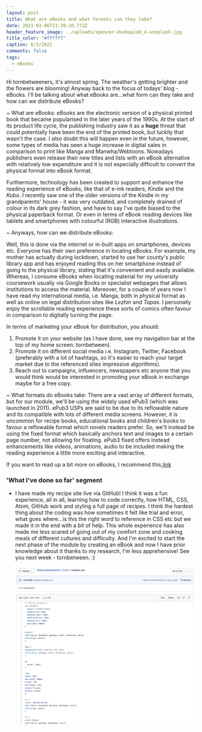 ```yaml
---
layout: post
title: What are eBooks and what formats can they take?
date: 2021-03-06T13:39:10.772Z
header_feature_image: ../uploads/spencer-dxobxpia9_4-unsplash.jpg
title_color: "#ffffff"
caption: 6/3/2021
comments: false
tags:
  - eBooks
---
```

Hi tornbetweeners, it's almost spring. The weather's getting brighter and the flowers are blooming! Anyway back to the focus of todays' blog - eBooks. I'll be talking about what eBooks are...what form can they take and how can we distribute eBooks? 

~ What are eBooks: eBooks are the electronic version of a physical printed book that became popularised in the later years of the 1990s. At the start of its product life cycle, the publishing industry saw it as a **huge** threat that could potentially have been the end of the printed book, but luckily that wasn't the case. I *also* doubt this will happen even in the future, however, some types of media has seen a huge increase in digital sales in comparison to print like Manga and Manwha/Webtoons. Nowadays publishers even release their new titles and lists with an eBook alternative with relatively low expenditure and it is not especially difficult to convert the physical format into eBook format. 

Furthermore, technology has been created to support and enhance the reading experience of eBooks, like that of e-ink readers, *Kindle* and the *Kobo*. I recently saw one of the older versions of the Kindle in my grandparents' house - it was very outdated, and completely drained of colour in its dark grey fashion, and have to say I've quite biased to the physical paperback format. Or even in terms of eBook reading devices like tablets and smartphones with colourful (RGB) interactive illustrations.

~ Anyways, how can we distribute eBooks:

Well, this is done via the internet or in-built apps on smartphones, devices etc. Everyone has their own preference in locating eBooks. For example, my mother has actually during lockdown, started to use her county's public library app and has enjoyed reading this on her smartphone instead of going to the physical library, stating that it's convenient and easily available. Whereas, I consume eBooks when locating material for my university coursework usually via Google Books or specialist webpages that allows institutions to access the material. Moreover, for a couple of years now I have read my international media, i.e. Manga, both in physical format as well as online on legal distribution sites like *Lezhin* and *Tapas*. I personally enjoy the scrollable reading experience these sorts of comics often favour in comparison to digitally turning the page.  

In terms of marketing your eBook for distribution, you should:

1. Promote it on your website (as I have done, see my navigation bar at the top of my home screen: tornbetween).
2. Promote it on different social media i.e. Instagram, Twitter, Facebook (preferably with a lot of hashtags, so it's easier to reach your target market due to the referenced sites impressive algorithms).
3. Reach out to campaigns, influencers, newspapers etc anyone that you would think would be interested in promoting your eBook in exchange maybe for a free copy. 

~ What formats do eBooks take: There are a vast array of different formats, but for our module, we'll be using the widely used ePub3 (which was launched in 2011). ePub3 USPs are said to be due to its reflowable nature and its compatible with lots of different media screens. However, it is uncommon for recipe books, educational books and children's books to favour a reflowable format which novels readers prefer. So, we'll instead be using the fixed format which basically anchors text and images to a certain page number, not allowing for floating. ePub3 fixed offers instead enhancements like videos, animations, audio to be included making the reading experience a little more exciting and interactive.

If you want to read up a bit more on eBooks, I recommend this[ link](<https://learn.g2.com/what-is-an-ebook#:~:text=epub),to%20read%20on%20small%20devices.>)

### 'What I've done so far' segment

* I have made my recipe site live via GitHub! I think it was a fun experience, all in all, learning how to code correctly, how HTML, CSS, Atom, GitHub work and styling a full page of recipes. I think the hardest thing about the coding was how sometimes it felt like trial and error, what goes where...is this the right word to reference in CSS etc but we made it in the end with a *bit* of help. This whole experience has also made me less scared of going out of my comfort zone and cooking meals of different cultures and difficulty. And I'm excited to start the next phase of the module by creating an eBook and now I have prior knowledge about it thanks to my research, I'm less apprehensive! See you next week - tornbetween.  :)

  ![A screenshot of the allrecipes page on tornbetween's GitHub recipe.CSS](../uploads/github.jpg "A screenshot of the allrecipes page on tornbetween's GitHub recipe.CSS")